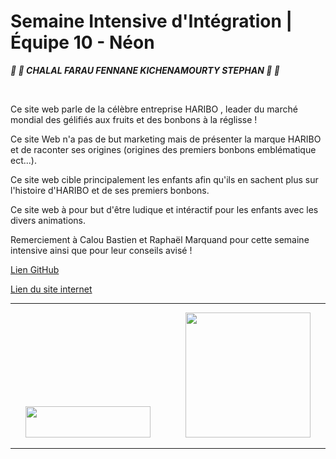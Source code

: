 # Semaine Intensive d'Intégration | Équipe 10 - Néon
__*:lollipop: :candy:  CHALAL FARAU FENNANE KICHENAMOURTY STEPHAN :candy: :lollipop:*__

&nbsp;

Ce site web parle de la célèbre entreprise HARIBO , leader du marché mondial des gélifiés aux fruits et des bonbons à la réglisse !

Ce site Web n'a pas de but marketing mais de présenter la marque HARIBO et de raconter ses origines (origines des premiers bonbons emblématique ect...).

Ce site web cible principalement les enfants afin qu'ils en sachent plus sur l'histoire d'HARIBO et de ses premiers bonbons.

Ce site web à pour but d'être ludique et intéractif pour les enfants avec les divers animations.

Remerciement à Calou Bastien et Raphaël Marquand pour cette semaine intensive ainsi que pour leur conseils avisé ! 

[Lien GitHub](https://github.com/Benjigo93/hetic-w1p2021-10-neon)
&nbsp;

[Lien du site internet](https://haribo.netlify.com/)

***
<div align="center">
<img margin-right="500" src="../assets/haribo-logo.png" width="200" height="50"> &nbsp;&nbsp;&nbsp;&nbsp;&nbsp;&nbsp;&nbsp;&nbsp;&nbsp;&nbsp;&nbsp;&nbsp; <img src="../assets/hetic-logo.png" width="200">
</div>

***
